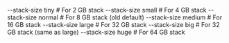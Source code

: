 
--stack-size tiny      # For 2 GB stack
--stack-size small     # For 4 GB stack
--stack-size normal    # For 8 GB stack (old default)
--stack-size medium    # For 16 GB stack
--stack-size large     # For 32 GB stack
--stack-size big       # For 32 GB stack (same as large)
--stack-size huge      # For 64 GB stack